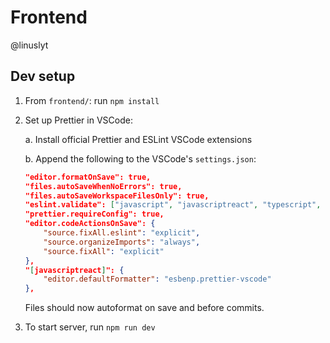 # Frontend

@linuslyt

## Dev setup

1. From `frontend/`: run `npm install`
2. Set up Prettier in VSCode:

   a. Install official Prettier and ESLint VSCode extensions

   b. Append the following to the VSCode's `settings.json`:

   ```JSON
   "editor.formatOnSave": true,
   "files.autoSaveWhenNoErrors": true,
   "files.autoSaveWorkspaceFilesOnly": true,
   "eslint.validate": ["javascript", "javascriptreact", "typescript",   "typescriptreact"],
   "prettier.requireConfig": true,
   "editor.codeActionsOnSave": {
       "source.fixAll.eslint": "explicit",
       "source.organizeImports": "always",
       "source.fixAll": "explicit"
   },
   "[javascriptreact]": {
       "editor.defaultFormatter": "esbenp.prettier-vscode"
   },
   ```

   Files should now autoformat on save and before commits.

3. To start server, run `npm run dev`
